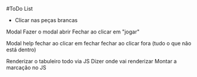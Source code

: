 #ToDo List
- Clicar nas  peças brancas

Modal
  Fazer o modal abrir
  Fechar ao clicar em "jogar"

Modal help
  fechar ao clicar em fechar
  fechar ao clicar fora (tudo o que não está dentro)

Renderizar o tabuleiro todo via JS
  Dizer onde vai renderizar
  Montar a marcação no JS
  